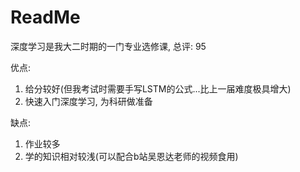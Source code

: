 # ReadMe
深度学习是我大二时期的一门专业选修课, 总评: 95

优点:
1. 给分较好(但我考试时需要手写LSTM的公式...比上一届难度极具增大)
2. 快速入门深度学习, 为科研做准备

缺点:
1. 作业较多
2. 学的知识相对较浅(可以配合b站吴恩达老师的视频食用)
